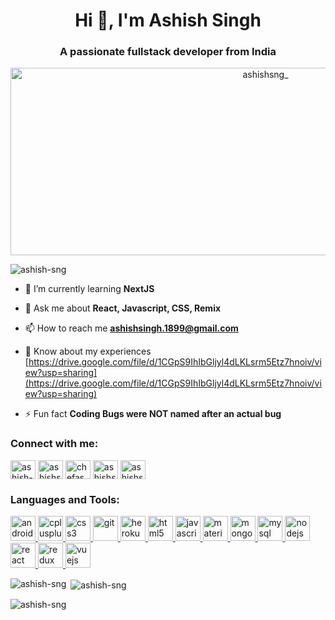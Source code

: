 <h1 align="center">Hi 👋, I'm Ashish Singh </h1>
<h3 align="center">A passionate fullstack developer from India</h3>
<p align="center">
<img align="center" src="https://user-images.githubusercontent.com/68745052/220556158-b80e6004-29e6-4add-aa94-994ae4f4c6fb.gif" alt="ashishsng_" height="300" width="800" />
 </p>

<p align="left"> <img src="https://komarev.com/ghpvc/?username=ashish-sng&label=Profile%20views&color=0e75b6&style=flat" alt="ashish-sng" /> </p>

- 🌱 I’m currently learning **NextJS**

- 💬 Ask me about **React, Javascript, CSS, Remix**

- 📫 How to reach me **ashishsingh.1899@gmail.com**

- 📄 Know about my experiences [https://drive.google.com/file/d/1CGpS9IhIbGljyl4dLKLsrm5Etz7hnoiv/view?usp=sharing](https://drive.google.com/file/d/1CGpS9IhIbGljyl4dLKLsrm5Etz7hnoiv/view?usp=sharing)

- ⚡ Fun fact **Coding Bugs were NOT named after an actual bug**

<h3 align="left">Connect with me:</h3>
<p align="left">
<a href="https://linkedin.com/in/ashish-sng" target="blank"><img align="center" src="https://user-images.githubusercontent.com/68745052/220546239-6313d6ea-a4a3-4ff7-9c52-a5a6cb329790.png" alt="ashish-sng" height="30" width="40" /></a>
<a href="https://instagram.com/ashishsng_" target="blank"><img align="center" src="https://user-images.githubusercontent.com/68745052/220547450-4c4d817d-0a04-437b-b0aa-07e710051cbb.png" alt="ashishsng_" height="30" width="40" /></a>
<a href="https://www.codechef.com/users/chefashish" target="blank"><img align="center" src="https://user-images.githubusercontent.com/68745052/220547431-e83d88a2-0da7-45f0-aa1c-17b7a7bc1fa1.png" alt="chefashish" height="30" width="40" /></a>
<a href="https://www.leetcode.com/ashishsng" target="blank"><img align="center" src="https://user-images.githubusercontent.com/68745052/220547210-4bbf1ba2-fcf7-454c-8e10-f720cf99e118.png" alt="ashishsng" height="30" width="40" /></a>
<a href="https://auth.geeksforgeeks.org/user/ashishsng_" target="blank"><img align="center" src="https://user-images.githubusercontent.com/68745052/220547409-5acf2618-6282-4d60-b504-0fd8fbb5e902.png" alt="ashishsng_" height="30" width="40" /></a>
</p>

<h3 align="left">Languages and Tools:</h3>
<p align="left"> <a href="https://developer.android.com" target="_blank" rel="noreferrer"> <img src="https://user-images.githubusercontent.com/68745052/220549573-9709cd46-d52d-425b-8214-f37a350a0560.png" alt="android" width="40" height="40"/> </a> 
<a href="https://www.w3schools.com/cpp/" target="_blank" rel="noreferrer"> <img src="https://user-images.githubusercontent.com/68745052/220549577-ac9a79e3-f759-4c81-b5dd-fe166b5625a9.png" alt="cplusplus" width="40" height="40"/> </a> 
<a href="https://www.w3schools.com/css/" target="_blank" rel="noreferrer"> <img src="https://user-images.githubusercontent.com/68745052/220549570-bb1d01ef-1b0e-43af-b595-e17b33d004c0.png" alt="css3" width="40" height="40"/> </a> 
<a href="https://git-scm.com/" target="_blank" rel="noreferrer"> <img src="https://www.vectorlogo.zone/logos/git-scm/git-scm-icon.svg" alt="git" width="40" height="40"/> </a> 
<a href="https://heroku.com" target="_blank" rel="noreferrer"> <img src="https://www.vectorlogo.zone/logos/heroku/heroku-icon.svg" alt="heroku" width="40" height="40"/> </a> 
<a href="https://www.w3.org/html/" target="_blank" rel="noreferrer"> <img src="https://user-images.githubusercontent.com/68745052/220549588-ff10ba47-2c99-4e64-8a1c-52783d557b0b.png" alt="html5" width="40" height="40"/> </a> 
<a href="https://developer.mozilla.org/en-US/docs/Web/JavaScript" target="_blank" rel="noreferrer"> <img src="https://user-images.githubusercontent.com/68745052/220549578-a35be6c6-f376-4490-90b4-aa7d62a6ca53.png" alt="javascript" width="40" height="40"/> </a> 
<a href="https://materializecss.com/" target="_blank" rel="noreferrer"> <img src="https://user-images.githubusercontent.com/68745052/220549561-d1d2ab6a-574e-4475-b29f-04e6f7c854a1.png" alt="materialize" width="40" height="40"/> </a> 
<a href="https://www.mongodb.com/" target="_blank" rel="noreferrer"> <img src="https://user-images.githubusercontent.com/68745052/220549581-0bd0615c-af3d-4d85-96d5-b8696c7ec5b6.png" alt="mongodb" width="40" height="40"/> </a> 
<a href="https://www.mysql.com/" target="_blank" rel="noreferrer"> <img src="https://user-images.githubusercontent.com/68745052/220549566-f2da73a8-2ab7-4f4f-b0ca-87127c0cc2f3.png" alt="mysql" width="40" height="40"/> </a> 
<a href="https://nodejs.org" target="_blank" rel="noreferrer"> <img src="https://user-images.githubusercontent.com/68745052/220549556-a6eef7aa-0e53-45bd-aae3-bc0cf6042478.png" alt="nodejs" width="40" height="40"/> </a> 
<a href="https://reactjs.org/" target="_blank" rel="noreferrer"> <img src="https://user-images.githubusercontent.com/68745052/220549550-c7de0bd6-974d-424a-a4ee-0c32a3f22074.png" alt="react" width="40" height="40"/> </a>  
<a href="https://redux.js.org" target="_blank" rel="noreferrer"> <img src="https://user-images.githubusercontent.com/68745052/220549572-b6283d76-ed9b-48c3-9423-23304209ed91.png" alt="redux" width="40" height="40"/> </a> 
<a href="https://vuejs.org/" target="_blank" rel="noreferrer"> <img src="https://user-images.githubusercontent.com/68745052/220549584-849f2fd2-6760-4085-ae2e-9c1bf2496975.png" alt="vuejs" width="40" height="40"/> </a> </p>

<p><img align="left" src="https://github-readme-stats.vercel.app/api/top-langs?username=ashish-sng&show_icons=true&locale=en&layout=compact" alt="ashish-sng" /></p>

<p>&nbsp;<img align="center" src="https://github-readme-stats.vercel.app/api?username=ashish-sng&show_icons=true&locale=en" alt="ashish-sng" /></p>

<p><img align="center" src="https://github-readme-streak-stats.herokuapp.com/?user=ashish-sng&" alt="ashish-sng" /></p>
